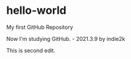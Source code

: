 # hello-world
My first GitHub Repository

Now I'm studying GitHub. - 2021.3.9 by indie2k

This is second edit.
